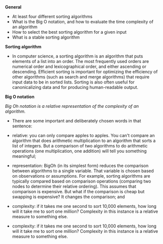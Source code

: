 **General**

+ At least four different sorting algorithms
+ What is the Big O notation, and how to evaluate the time complexity of an algorithm
+ How to select the best sorting algorithm for a given input
+ What is a stable sorting algorithm


**Sorting algorithm**

+ In computer science, a sorting algorithm is an algorithm that puts elements of a list into an order. The most frequently used orders are numerical order and lexicographical order, and either ascending or descending. Efficient sorting is important for optimizing the efficiency of other algorithms (such as search and merge algorithms) that require input data to be in sorted lists. Sorting is also often useful for canonicalizing data and for producing human-readable output.



**Big O notation**

*Big Oh notation is a relative representation of the complexity of an algorithm.*

+ There are some important and deliberately chosen words in that sentence:

 + relative: you can only compare apples to apples. You can't compare an algorithm that does arithmetic multiplication to an algorithm that sorts a list of integers. But a comparison of two algorithms to do arithmetic operations (one multiplication, one addition) will tell you something meaningful;

 + representation: BigOh (in its simplest form) reduces the comparison between algorithms to a single variable. That variable is chosen based on observations or assumptions.
For example, sorting algorithms are typically compared based on comparison operations (comparing two nodes to determine their relative ordering). This assumes that comparison is expensive. But what if the comparison is cheap but swapping is expensive? It changes the comparison; and

 + complexity: if it takes me one second to sort 10,000 elements, how long will it take me to sort one million? Complexity in this instance is a relative measure to something else.

 + complexity: if it takes me one second to sort 10,000 elements, how long will it take me to sort one million? Complexity in this instance is a relative measure to something else.

